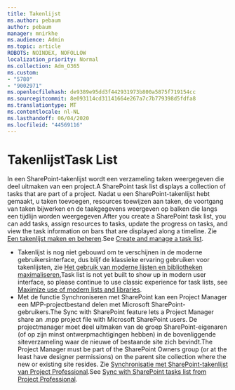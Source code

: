 ```yaml
---
title: Takenlijst
ms.author: pebaum
author: pebaum
manager: mnirkhe
ms.audience: Admin
ms.topic: article
ROBOTS: NOINDEX, NOFOLLOW
localization_priority: Normal
ms.collection: Adm_O365
ms.custom:
- "5780"
- "9002971"
ms.openlocfilehash: de9389e95dd3f442931973b800a5875f719154cc
ms.sourcegitcommit: 8e093114cd31141664e267a7c7b779398d5fdfa8
ms.translationtype: MT
ms.contentlocale: nl-NL
ms.lasthandoff: 06/04/2020
ms.locfileid: "44569116"
---
```

# <a name="task-list"></a><span data-ttu-id="1a6ca-102">Takenlijst</span><span class="sxs-lookup"><span data-stu-id="1a6ca-102">Task List</span></span>

<span data-ttu-id="1a6ca-103">In een SharePoint-takenlijst wordt een verzameling taken weergegeven die deel uitmaken van een project.</span><span class="sxs-lookup"><span data-stu-id="1a6ca-103">A SharePoint task list displays a collection of tasks that are part of a project.</span></span> <span data-ttu-id="1a6ca-104">Nadat u een SharePoint-takenlijst hebt gemaakt, u taken toevoegen, resources toewijzen aan taken, de voortgang van taken bijwerken en de taakgegevens weergeven op balken die langs een tijdlijn worden weergegeven.</span><span class="sxs-lookup"><span data-stu-id="1a6ca-104">After you create a SharePoint task list, you can add tasks, assign resources to tasks, update the progress on tasks, and view the task information on bars that are displayed along a timeline.</span></span> <span data-ttu-id="1a6ca-105">Zie [Een takenlijst maken en beheren](https://support.microsoft.com/office/466ad207-46fd-4c77-9af1-41bc23cec21a).</span><span class="sxs-lookup"><span data-stu-id="1a6ca-105">See [Create and manage a task list](https://support.microsoft.com/office/466ad207-46fd-4c77-9af1-41bc23cec21a).</span></span>  

-   <span data-ttu-id="1a6ca-106">Takenlijst is nog niet gebouwd om te verschijnen in de moderne gebruikersinterface, dus blijf de klassieke ervaring gebruiken voor takenlijsten, zie [Het gebruik van moderne lijsten en bibliotheken maximaliseren.](https://docs.microsoft.com/sharepoint/dev/transform/modernize-userinterface-lists-and-libraries)</span><span class="sxs-lookup"><span data-stu-id="1a6ca-106">Task list is not yet built to show up in modern user interface, so please continue to use classic experience for task lists, see [Maximize use of modern lists and libraries](https://docs.microsoft.com/sharepoint/dev/transform/modernize-userinterface-lists-and-libraries).</span></span>
-   <span data-ttu-id="1a6ca-107">Met de functie Synchroniseren met SharePoint kan een Project Manager een MPP-projectbestand delen met Microsoft SharePoint-gebruikers.</span><span class="sxs-lookup"><span data-stu-id="1a6ca-107">The Sync with SharePoint feature lets a Project Manager share an .mpp project file with Microsoft SharePoint users.</span></span> <span data-ttu-id="1a6ca-108">De projectmanager moet deel uitmaken van de groep SharePoint-eigenaren (of op zijn minst ontwerpmachtigingen hebben) in de bovenliggende siteverzameling waar de nieuwe of bestaande site zich bevindt.</span><span class="sxs-lookup"><span data-stu-id="1a6ca-108">The Project Manager must be part of the SharePoint Owners group (or at the least have designer permissions) on the parent site collection where the new or existing site resides.</span></span> <span data-ttu-id="1a6ca-109">Zie [Synchronisatie met SharePoint-takenlijst van Project Professional](https://docs.microsoft.com/office/troubleshoot/project/sync-with-tasks-from-project).</span><span class="sxs-lookup"><span data-stu-id="1a6ca-109">See [Sync with SharePoint tasks list from Project Professional](https://docs.microsoft.com/office/troubleshoot/project/sync-with-tasks-from-project).</span></span>